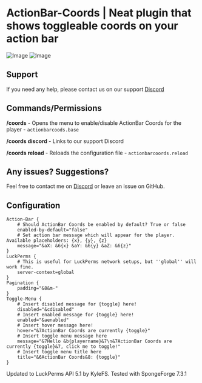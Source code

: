 # ActionBar-Coords | Neat plugin that shows toggleable coords on your action bar
![Image](https://i.gyazo.com/9bbfed1286f8f5eb3f37e49bf3bcb00a.png)
![Image](https://cdn.discordapp.com/attachments/558511258857635841/561452369683021834/97a965d6fa057f440dab8ab487342e0c.png)

## Support
If you need any help, please contact us on our support [Discord](https://discord.gg/mGgfyaS)

## Commands/Permissions
**/coords** - Opens the menu to enable/disable ActionBar Coords for the player - `actionbarcoods.base`

**/coords discord** - Links to our support Discord 

**/coords reload** - Reloads the configuration file - `actionbarcoords.reload`

## Any issues? Suggestions?
Feel free to contact me on [Discord](https://discord.gg/mGgfyaS) or leave an issue on GitHub.

## Configuration
```
Action-Bar {
    # Should ActionBar Coords be enabled by default? True or false
    enabled-by-default="false"
    # Set action bar message which will appear for the player. Available placeholders: {x}, {y}, {z}
    message="&aX: &6{x} &aY: &6{y} &aZ: &6{z}"
}
LuckPerms {
    # This is useful for LuckPerms network setups, but ''global'' will work fine.
    server-context=global
}
Pagination {
    padding="&8&m-"
}
Toggle-Menu {
    # Insert disabled message for {toggle} here!
    disabled="&cdisabled"
    # Insert enabled message for {toggle} here!
    enabled="&aenabled"
    # Insert hover message here!
    hover="&7ActionBar Coords are currently {toggle}"
    # Insert toggle menu message here
    message="&7Hello &b{playername}&7\n&7ActionBar Coords are currently {toggle}&7, click me to toggle!"
    # Insert toggle menu title here
    title="&6ActionBar Coords&8: {toggle}"
}
```

Updated to LuckPerms API 5.1 by KyleFS.
Tested with SpongeForge 7.3.1

